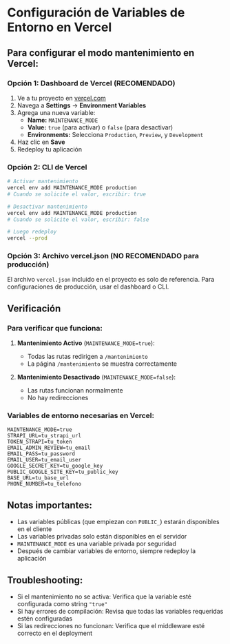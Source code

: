 # Configuración de Variables de Entorno en Vercel

## Para configurar el modo mantenimiento en Vercel:

### Opción 1: Dashboard de Vercel (RECOMENDADO)
1. Ve a tu proyecto en [vercel.com](https://vercel.com)
2. Navega a **Settings** → **Environment Variables**
3. Agrega una nueva variable:
   - **Name:** `MAINTENANCE_MODE`
   - **Value:** `true` (para activar) o `false` (para desactivar)
   - **Environments:** Selecciona `Production`, `Preview`, y `Development`
4. Haz clic en **Save**
5. Redeploy tu aplicación

### Opción 2: CLI de Vercel
```bash
# Activar mantenimiento
vercel env add MAINTENANCE_MODE production
# Cuando se solicite el valor, escribir: true

# Desactivar mantenimiento
vercel env add MAINTENANCE_MODE production
# Cuando se solicite el valor, escribir: false

# Luego redeploy
vercel --prod
```

### Opción 3: Archivo vercel.json (NO RECOMENDADO para producción)
El archivo `vercel.json` incluido en el proyecto es solo de referencia.
Para configuraciones de producción, usar el dashboard o CLI.

## Verificación

### Para verificar que funciona:
1. **Mantenimiento Activo** (`MAINTENANCE_MODE=true`):
   - Todas las rutas redirigen a `/mantenimiento`
   - La página `/mantenimiento` se muestra correctamente

2. **Mantenimiento Desactivado** (`MAINTENANCE_MODE=false`):
   - Las rutas funcionan normalmente
   - No hay redirecciones

### Variables de entorno necesarias en Vercel:
```
MAINTENANCE_MODE=true
STRAPI_URL=tu_strapi_url
TOKEN_STRAPI=tu_token
EMAIL_ADMIN_REVIEW=tu_email
EMAIL_PASS=tu_password
EMAIL_USER=tu_email_user
GOOGLE_SECRET_KEY=tu_google_key
PUBLIC_GOOGLE_SITE_KEY=tu_public_key
BASE_URL=tu_base_url
PHONE_NUMBER=tu_telefono
```

## Notas importantes:
- Las variables públicas (que empiezan con `PUBLIC_`) estarán disponibles en el cliente
- Las variables privadas solo están disponibles en el servidor
- `MAINTENANCE_MODE` es una variable privada por seguridad
- Después de cambiar variables de entorno, siempre redeploy la aplicación

## Troubleshooting:
- Si el mantenimiento no se activa: Verifica que la variable esté configurada como string `"true"`
- Si hay errores de compilación: Revisa que todas las variables requeridas estén configuradas
- Si las redirecciones no funcionan: Verifica que el middleware esté correcto en el deployment
